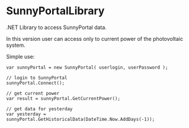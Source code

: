 # SunnyPortalLibrary
.NET Library to access SunnyPortal data.

In this version user can access only to current power of the photovoltaic system.

Simple use:

```
var sunnyPortal = new SunnyPortal( userlogin, userPassword );

// login to SunnyPortal
sunnyPortal.Connect();

// get current power
var result = sunnyPortal.GetCurrentPower();

// get data for yesterday
var yesterday = sunnyPortal.GetHistoricalData(DateTime.Now.AddDays(-1));
```